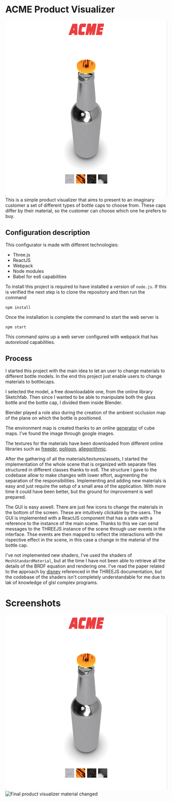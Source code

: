 # ACME Product Visualizer
![Final product visualizer](screenshots/product-visualizer-final-stage.png)
This is a simple product visualizer that aims to present to an imaginary customer a set of different types of bottle caps to choose from.
These caps differ by their material, so the customer can choose which one he prefers to buy.

## Configuration description

This configurator is made with different technologies:
- Three.js
- ReactJS
- Webpack
- Node modules
- Babel for es6 capabilities

To install this project is required to have installed a version of `node.js`.
If this is verified the next step is to clone the repository and then run the command

```
npm install
```

Once the installation is complete the command to start the web server is 

```
npm start
````

This command spins up a web server configured with webpack that has *autoreload* capabilities.

## Process
I started this project with the main idea to let an user to change materials to different bottle models.
In the end this project just enable users to change materials to bottlecaps.

I selected the model, a free downloadable one, from the online library Sketchfab. Then since I wanted to be able to manipulate both the glass bottle and the bottle cap, I divided them inside Blender.

Blender played a role also during the creation of the ambient occlusion map of the plane on which the bottle is positioned.

The environment map is created thanks to an online [generator](https://jonaszeitler.se/cubemap-toastmap-generator/) of cube maps. I've found the image through google images.

The textures for the materials have been downloaded from different online libraries such as [freepbr](https://freepbr.com/c/base-metals/), [poliigon](https://www.poliigon.com/search?is_free=true), [allegorithmic](https://source.allegorithmic.com/assets).

After the gathering of all the materials/textures/assets, I started the implementation of the whole scene that is organized with separate files structured in different classes thanks to es6.
The structure I gave to the codebase allow to make changes with lower effort, augmenting the separation of the responsibilities.
Implementing and adding new materials is easy and just require the setup of a small area of the application.
With more time it could have been better, but the ground for improvement is well prepared.

The GUI is easy aswell. There are just few icons to change the materials in the bottom of the screen. These are intuitively clickable by the users.
The GUI is implemented with a ReactJS component that has a state with a reference to the instance of the main scene. Thanks to this we can send messages to the THREEJS instance of the scene through user events in the interface. Thse events are then mapped to reflect the interactions with the rispective effect in the scene, in this case a change in the material of the bottle cap.

I've not implemented new shaders, I've used the shaders of `MeshStandardMaterial`, but at the time I have not been able to retrieve all the details of the BRDF equation and rendering one.
I've read the paper related to the approach by [disney](https://disney-animation.s3.amazonaws.com/library/s2012_pbs_disney_brdf_notes_v2.pdf) referenced in the THREEJS documentation, but the codebase of the shaders isn't completely understandable for me due to lak of knowledge of glsl complex programs.

# Screenshots
![Final product visualizer](screenshots/product-visualizer-final-stage.png)
![Final product visualizer material changed](screenshots/product-visualizer-material-selected.png)